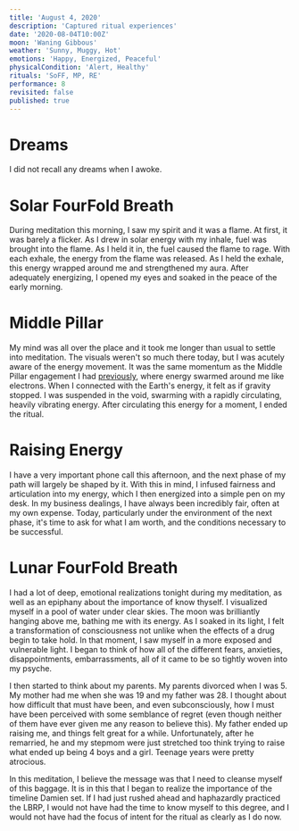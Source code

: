 ```yaml
---
title: 'August 4, 2020'
description: 'Captured ritual experiences'
date: '2020-08-04T10:00Z'
moon: 'Waning Gibbous'
weather: 'Sunny, Muggy, Hot'
emotions: 'Happy, Energized, Peaceful'
physicalCondition: 'Alert, Healthy'
rituals: 'SoFF, MP, RE'
performance: 8
revisited: false
published: true
---
```


# Dreams

I did not recall any dreams when I awoke.

# Solar FourFold Breath

During meditation this morning, I saw my spirit and it was a flame. At first, it was barely a flicker. As I drew in solar energy with my inhale, fuel was brought into the flame. As I held it in, the fuel caused the flame to rage. With each exhale, the energy from the flame was released. As I held the exhale, this energy wrapped around me and strengthened my aura. After adequately energizing, I opened my eyes and soaked in the peace of the early morning.

# Middle Pillar

My mind was all over the place and it took me longer than usual to settle into meditation. The visuals weren't so much there today, but I was acutely aware of the energy movement. It was the same momentum as the Middle Pillar engagement I had [previously](https://www.magick-journal.com/ritual/2020/07/31/), where energy swarmed around me like electrons. When I connected with the Earth's energy, it felt as if gravity stopped. I was suspended in the void, swarming with a rapidly circulating, heavily vibrating energy. After circulating this energy for a moment, I ended the ritual.

# Raising Energy

I have a very important phone call this afternoon, and the next phase of my path will largely be shaped by it. With this in mind, I infused fairness and articulation into my energy, which I then energized into a simple pen on my desk. In my business dealings, I have always been incredibly fair, often at my own expense. Today, particularly under the environment of the next phase, it's time to ask for what I am worth, and the conditions necessary to be successful.

# Lunar FourFold Breath

I had a lot of deep, emotional realizations tonight during my meditation, as well as an epiphany about the importance of know thyself. I visualized myself in a pool of water under clear skies. The moon was brilliantly hanging above me, bathing me with its energy. As I soaked in its light, I felt a transformation of consciousness not unlike when the effects of a drug begin to take hold. In that moment, I saw myself in a more exposed and vulnerable light. I began to think of how all of the different fears, anxieties, disappointments, embarrassments, all of it came to be so tightly woven into my psyche.

I then started to think about my parents. My parents divorced when I was 5. My mother had me when she was 19 and my father was 28. I thought about how difficult that must have been, and even subconsciously, how I must have been perceived with some semblance of regret (even though neither of them have ever given me any reason to believe this). My father ended up raising me, and things felt great for a while. Unfortunately, after he remarried, he and my stepmom were just stretched too think trying to raise what ended up being 4 boys and a girl. Teenage years were pretty atrocious.

In this meditation, I believe the message was that I need to cleanse myself of this baggage. It is in this that I began to realize the importance of the timeline Damien set. If I had just rushed ahead and haphazardly practiced the LBRP, I would not have had the time to know myself to this degree, and I would not have had the focus of intent for the ritual as clearly as I do now.